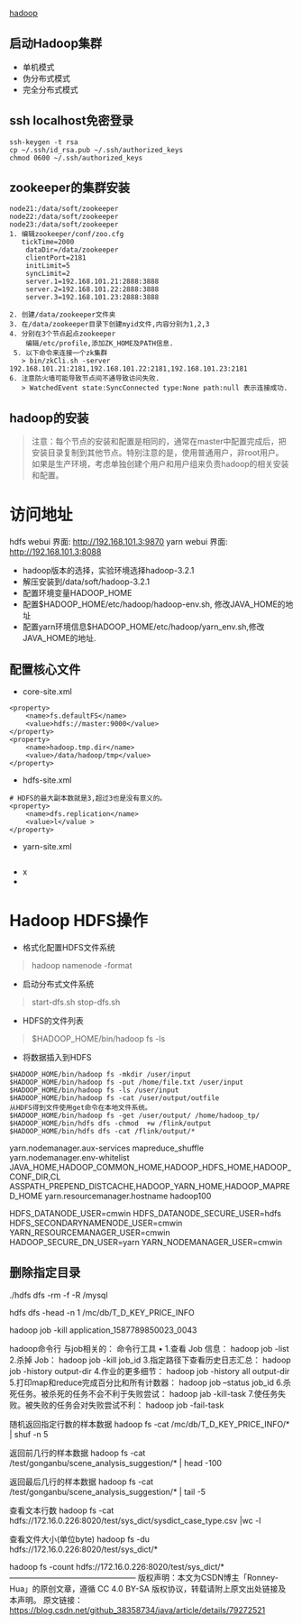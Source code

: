 [hadoop](https://www.yiibai.com/hadoop)
## 启动Hadoop集群
* 单机模式
* 伪分布式模式
* 完全分布式模式

## ssh localhost免密登录
```
ssh-keygen -t rsa
cp ~/.ssh/id_rsa.pub ~/.ssh/authorized_keys
chmod 0600 ~/.ssh/authorized_keys 
```

## zookeeper的集群安装
```
node21:/data/soft/zookeeper
node22:/data/soft/zookeeper
node23:/data/soft/zookeeper
1. 编辑zookeeper/conf/zoo.cfg
   tickTime=2000
    dataDir=/data/zookeeper
    clientPort=2181
    initLimit=5
    syncLimit=2
    server.1=192.168.101.21:2888:3888
    server.2=192.168.101.22:2888:3888
    server.3=192.168.101.23:2888:3888

2. 创建/data/zookeeper文件夹
3. 在/data/zookeeper目录下创建myid文件,内容分别为1,2,3
4. 分别在3个节点起点zookeeper
    编辑/etc/profile,添加ZK_HOME及PATH信息.
 5. 以下命令来连接一个zk集群
   > bin/zkCli.sh -server 192.168.101.21:2181,192.168.101.22:2181,192.168.101.23:2181
6. 注意防火墙可能导致节点间不通导致访问失败.
   > WatchedEvent state:SyncConnected type:None path:null 表示连接成功.   
```

## hadoop的安装
> 注意：每个节点的安装和配置是相同的，通常在master中配置完成后，把安装目录复制到其他节点。特别注意的是，使用普通用户，非root用户。
> 如果是生产环境，考虑单独创建个用户和用户组来负责hadoop的相关安装和配置。

# 访问地址
hdfs webui 界面: http://192.168.101.3:9870
yarn webui 界面: http://192.168.101.3:8088


* hadoop版本的选择，实验环境选择hadoop-3.2.1
* 解压安装到/data/soft/hadoop-3.2.1  
* 配置环境变量HADOOP_HOME
* 配置$HADOOP_HOME/etc/hadoop/hadoop-env.sh, 修改JAVA_HOME的地址
* 配置yarn环境信息$HADOOP_HOME/etc/hadoop/yarn_env.sh,修改JAVA_HOME的地址.

## 配置核心文件
* core-site.xml
```
<property>
    <name>fs.defaultFS</name>
    <value>hdfs://master:9000</value>
</property>
<property>
    <name>hadoop.tmp.dir</name>
    <value>/data/hadoop/tmp</value>
</property>
```
* hdfs-site.xml
```
# HDFS的最大副本数就是3,超过3也是没有意义的。
<property>
    <name>dfs.replication</name>
    <value>l</value >
</property>
```
* yarn-site.xml
```

```

* x
* 

# Hadoop HDFS操作
* 格式化配置HDFS文件系统
> hadoop namenode -format
* 启动分布式文件系统
> start-dfs.sh
> stop-dfs.sh
* HDFS的文件列表
> $HADOOP_HOME/bin/hadoop fs -ls <args>
* 将数据插入到HDFS
```shell
$HADOOP_HOME/bin/hadoop fs -mkdir /user/input 
$HADOOP_HOME/bin/hadoop fs -put /home/file.txt /user/input
$HADOOP_HOME/bin/hadoop fs -ls /user/input
$HADOOP_HOME/bin/hadoop fs -cat /user/output/outfile 
从HDFS得到文件使用get命令在本地文件系统。
$HADOOP_HOME/bin/hadoop fs -get /user/output/ /home/hadoop_tp/ 
$HADOOP_HOME/bin/hdfs dfs -chmod  +w /flink/output
$HADOOP_HOME/bin/hdfs dfs -cat /flink/output/*
```



<configuration>
    <property>
        <name>yarn.nodemanager.aux-services</name>
        <value>mapreduce_shuffle</value>
    </property>
<property>
<name>yarn.nodemanager.env-whitelist</name>
<value>JAVA_HOME,HADOOP_COMMON_HOME,HADOOP_HDFS_HOME,HADOOP_CONF_DIR,CL
ASSPATH_PREPEND_DISTCACHE,HADOOP_YARN_HOME,HADOOP_MAPRED_HOME</value>
</property>
<property>
<name>yarn.resourcemanager.hostname</name>
<value>hadoop100</value>
</property>
<configuration>


HDFS_DATANODE_USER=cmwin
HDFS_DATANODE_SECURE_USER=hdfs
HDFS_SECONDARYNAMENODE_USER=cmwin
YARN_RESOURCEMANAGER_USER=cmwin
HADOOP_SECURE_DN_USER=yarn
YARN_NODEMANAGER_USER=cmwin

## 删除指定目录
./hdfs dfs -rm -f -R /mysql

hdfs dfs -head -n 1 /mc/db/T_D_KEY_PRICE_INFO

hadoop job -kill application_1587789850023_0043

hadoop命令行 与job相关的：
命令行工具 • 
1.查看 Job 信息：
hadoop job -list 
2.杀掉 Job： 
hadoop  job -kill  job_id
3.指定路径下查看历史日志汇总：
hadoop job -history output-dir 
4.作业的更多细节： 
hadoop job -history all output-dir 
5.打印map和reduce完成百分比和所有计数器：
hadoop job –status job_id 
6.杀死任务。被杀死的任务不会不利于失败尝试：
hadoop jab -kill-task <task-id> 
7.使任务失败。被失败的任务会对失败尝试不利：
hadoop job  -fail-task <task-id>

随机返回指定行数的样本数据 
hadoop fs -cat /mc/db/T_D_KEY_PRICE_INFO/* | shuf -n 5

返回前几行的样本数据 
hadoop fs -cat /test/gonganbu/scene_analysis_suggestion/* | head -100

返回最后几行的样本数据 
hadoop fs -cat /test/gonganbu/scene_analysis_suggestion/* | tail -5

查看文本行数 
hadoop fs -cat hdfs://172.16.0.226:8020/test/sys_dict/sysdict_case_type.csv |wc -l

查看文件大小(单位byte) 
hadoop fs -du hdfs://172.16.0.226:8020/test/sys_dict/*

hadoop fs -count hdfs://172.16.0.226:8020/test/sys_dict/*
————————————————
版权声明：本文为CSDN博主「Ronney-Hua」的原创文章，遵循 CC 4.0 BY-SA 版权协议，转载请附上原文出处链接及本声明。
原文链接：https://blog.csdn.net/github_38358734/java/article/details/79272521
